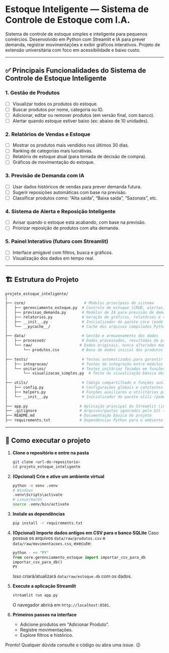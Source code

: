 # Estoque Inteligente — Sistema de Controle de Estoque com I.A.
Sistema de controle de estoque simples e inteligente para pequenos comércios. Desenvolvido em Python com Streamlit e IA para prever demanda, registrar movimentações e exibir gráficos interativos. Projeto de extensão universitária com foco em acessibilidade e baixo custo.

---

## ✅ Principais Funcionalidades do Sistema de Controle de Estoque Inteligente

### 1. **Gestão de Produtos**

* [ ] Visualizar todos os produtos do estoque.
* [ ] Buscar produtos por nome, categoria ou ID.
* [ ] Adicionar, editar ou remover produtos (em versão final, com banco).
* [ ] Alertar quando estoque estiver baixo (ex: abaixo de 10 unidades).

### 2. **Relatórios de Vendas e Estoque**

* [ ] Mostrar os produtos mais vendidos nos últimos 30 dias.
* [ ] Ranking de categorias mais lucrativas.
* [ ] Relatório de estoque atual (para tomada de decisão de compra).
* [ ] Gráficos de movimentação do estoque.

### 3. **Previsão de Demanda com IA**

* [ ] Usar dados históricos de vendas para prever demanda futura.
* [ ] Sugerir reposições automáticas com base na previsão.
* [ ] Classificar produtos como: “Alta saída”, “Baixa saída”, “Sazonais”, etc.

### 4. **Sistema de Alerta e Reposição Inteligente**

* [ ] Avisar quando o estoque está acabando, com base na previsão.
* [ ] Priorizar reposição de produtos com alta demanda.

### 5. **Painel Interativo (futuro com Streamlit)**

* [ ] Interface amigável com filtros, busca e gráficos.
* [ ] Visualização dos dados em tempo real.

---

## 🏗️ Estrutura do Projeto

```bash
projeto_estoque_inteligente/
│
├── core/                          # Módulos principais do sistema
│   ├── gerenciamento_estoque.py  # Controle de estoque (CRUD, alertas, manipulação dos dados dos produtos)
│   ├── previsao_demanda.py       # Modelos de IA para previsão de demanda e comportamento do estoque
│   ├── relatorios.py             # Geração de gráficos, relatórios e visualizações para análise
│   ├── __init__.py               # Inicializador do pacote core (pode ficar vazio)
│   └── __pycache__/              # Cache dos arquivos compilados Python (gerado automaticamente)
│
├── data/                         # Gestão e armazenamento dos dados
│   ├── processed/                # Dados processados, resultados de previsões, arquivos intermediários
│   └── raw/                     # Dados originais, nunca alterados manualmente
│       └── produtos.csv          # Base de dados inicial dos produtos em CSV
│
├── tests/                        # Testes automatizados para garantir qualidade e funcionamento
│   ├── integracao/               # Testes de integração entre módulos do sistema
│   └── unitarios/                # Testes unitários focados em funções específicas
│       └── visualizacao_simples.py  # Teste da visualização básica dos dados CSV
│
├── utils/                        # Código compartilhado e funções auxiliares reutilizáveis
│   ├── config.py                 # Configurações globais e constantes do sistema
│   ├── helpers.py                # Funções auxiliares e utilitárias para o projeto
│   └── __init__.py               # Inicializador do pacote utils (pode ficar vazio)
│
├── app.py                       # Aplicação principal do Streamlit (interface web do sistema)
├── .gitignore                   # Arquivos/pastas ignorados pelo Git (ex: __pycache__, .env)
├── README.md                    # Documentação básica do projeto
├── requirements.txt             # Dependências Python para o ambiente do projeto
```

---

## 🚀 Como executar o projeto

1. **Clone o repositório e entre na pasta**
   ```bash
   git clone <url-do-repositorio>
   cd projeto_estoque_inteligente
   ```

2. **(Opcional) Crie e ative um ambiente virtual**
   ```bash
   python -m venv .venv
   # Windows
   .venv\Scripts\activate
   # Linux/macOS
   source .venv/bin/activate
   ```

3. **Instale as dependências**
   ```bash
   pip install -r requirements.txt
   ```

4. **(Opcional) Importe dados antigos em CSV para o banco SQLite**
   Caso possua os arquivos `data/raw/produtos.csv` e `data/raw/movimentacoes.csv`, execute:
   ```python
   python - << "PY"
   from core.gerenciamento_estoque import importar_csv_para_db
   importar_csv_para_db()
   PY
   ```
   Isso criará/atualizará `data/raw/estoque.db` com os dados.

5. **Execute a aplicação Streamlit**
   ```bash
   streamlit run app.py
   ```
   O navegador abrirá em `http://localhost:8501`.

6. **Primeiros passos na interface**
   * Adicione produtos em "Adicionar Produto".
   * Registre movimentações.
   * Explore filtros e histórico.

Pronto! Qualquer dúvida consulte o código ou abra uma *issue*. 😉